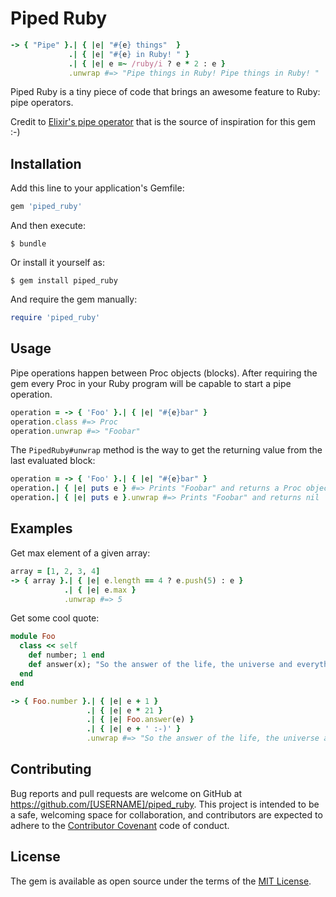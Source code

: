 # Piped Ruby

```ruby
-> { "Pipe" }.| { |e| "#{e} things"  }
             .| { |e| "#{e} in Ruby! " }
             .| { |e| e =~ /ruby/i ? e * 2 : e }
             .unwrap #=> "Pipe things in Ruby! Pipe things in Ruby! "
```

Piped Ruby is a tiny piece of code that brings an awesome feature to Ruby: pipe operators.

Credit to [Elixir's pipe operator](http://elixir-lang.org/getting-started/enumerables-and-streams.html#the-pipe-operator) that is the source of inspiration for this gem :-)

## Installation

Add this line to your application's Gemfile:

```ruby
gem 'piped_ruby'
```

And then execute:

    $ bundle

Or install it yourself as:

    $ gem install piped_ruby

And require the gem manually:

```ruby
require 'piped_ruby'
```

## Usage

Pipe operations happen between Proc objects (blocks). After requiring the gem every Proc in your Ruby program will be capable to start a pipe operation.

```ruby
operation = -> { 'Foo' }.| { |e| "#{e}bar" }
operation.class #=> Proc
operation.unwrap #=> "Foobar"
```

The `PipedRuby#unwrap` method is the way to get the returning value from the last evaluated block:

```ruby
operation = -> { 'Foo' }.| { |e| "#{e}bar" }
operation.| { |e| puts e } #=> Prints "Foobar" and returns a Proc object
operation.| { |e| puts e }.unwrap #=> Prints "Foobar" and returns nil
```


## Examples

Get max element of a given array:
```ruby
array = [1, 2, 3, 4]
-> { array }.| { |e| e.length == 4 ? e.push(5) : e }
            .| { |e| e.max }
            .unwrap #=> 5
```

Get some cool quote:
```ruby
module Foo
  class << self
    def number; 1 end
    def answer(x); "So the answer of the life, the universe and everything is... #{x}!" end
  end
end

-> { Foo.number }.| { |e| e + 1 }
                 .| { |e| e * 21 }
                 .| { |e| Foo.answer(e) }
                 .| { |e| e + ' :-)' }
                 .unwrap #=> "So the answer of the life, the universe and everything is... 42! :-)"
```

## Contributing

Bug reports and pull requests are welcome on GitHub at https://github.com/[USERNAME]/piped_ruby. This project is intended to be a safe, welcoming space for collaboration, and contributors are expected to adhere to the [Contributor Covenant](http://contributor-covenant.org) code of conduct.


## License

The gem is available as open source under the terms of the [MIT License](http://opensource.org/licenses/MIT).

